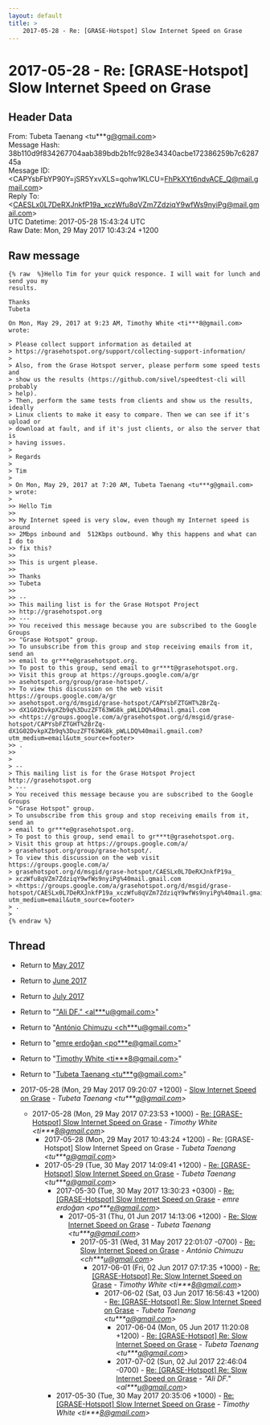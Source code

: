 ```yaml
---
layout: default
title: >
    2017-05-28 - Re: [GRASE-Hotspot] Slow Internet Speed on Grase
---
```


# 2017-05-28 - Re: [GRASE-Hotspot] Slow Internet Speed on Grase

## Header Data

From: Tubeta Taenang \<tu***g@gmail.com\><br>
Message Hash: 38b110d9f834267704aab389bdb2b1fc928e34340acbe172386259b7c628745a<br>
Message ID: \<CAPYsbFbYP90Y=jSR5YxvXLS=qohw1KLCU=FhPkXYt6ndvACE_Q@mail.gmail.com\><br>
Reply To: \<CAESLx0L7DeRXJnkfP19a_xczWfu8qVZm7ZdziqY9wfWs9nyiPg@mail.gmail.com\><br>
UTC Datetime: 2017-05-28 15:43:24 UTC<br>
Raw Date: Mon, 29 May 2017 10:43:24 +1200<br>

## Raw message

```
{% raw  %}Hello Tim for your quick responce. I will wait for lunch and send you my
results.

Thanks
Tubeta

On Mon, May 29, 2017 at 9:23 AM, Timothy White <ti***8@gmail.com> wrote:

> Please collect support information as detailed at
> https://grasehotspot.org/support/collecting-support-information/
>
> Also, from the Grase Hotspot server, please perform some speed tests and
> show us the results (https://github.com/sivel/speedtest-cli will probably
> help).
> Then, perform the same tests from clients and show us the results, ideally
> Linux clients to make it easy to compare. Then we can see if it's upload or
> download at fault, and if it's just clients, or also the server that is
> having issues.
>
> Regards
>
> Tim
>
> On Mon, May 29, 2017 at 7:20 AM, Tubeta Taenang <tu***g@gmail.com>
> wrote:
>
>> Hello Tim
>>
>> My Internet speed is very slow, even though my Internet speed is around
>> 2Mbps inbound and  512Kbps outbound. Why this happens and what can I do to
>> fix this?
>>
>> This is urgent please.
>>
>> Thanks
>> Tubeta
>>
>> --
>> This mailing list is for the Grase Hotspot Project
>> http://grasehotspot.org
>> ---
>> You received this message because you are subscribed to the Google Groups
>> "Grase Hotspot" group.
>> To unsubscribe from this group and stop receiving emails from it, send an
>> email to gr***e@grasehotspot.org.
>> To post to this group, send email to gr***t@grasehotspot.org.
>> Visit this group at https://groups.google.com/a/gr
>> asehotspot.org/group/grase-hotspot/.
>> To view this discussion on the web visit https://groups.google.com/a/gr
>> asehotspot.org/d/msgid/grase-hotspot/CAPYsbFZTGHT%2BrZq-
>> dX1G02DvkpXZb9q%3DuzZFT63WG8k_pWLLDQ%40mail.gmail.com
>> <https://groups.google.com/a/grasehotspot.org/d/msgid/grase-hotspot/CAPYsbFZTGHT%2BrZq-dX1G02DvkpXZb9q%3DuzZFT63WG8k_pWLLDQ%40mail.gmail.com?utm_medium=email&utm_source=footer>
>> .
>>
>
> --
> This mailing list is for the Grase Hotspot Project http://grasehotspot.org
> ---
> You received this message because you are subscribed to the Google Groups
> "Grase Hotspot" group.
> To unsubscribe from this group and stop receiving emails from it, send an
> email to gr***e@grasehotspot.org.
> To post to this group, send email to gr***t@grasehotspot.org.
> Visit this group at https://groups.google.com/a/
> grasehotspot.org/group/grase-hotspot/.
> To view this discussion on the web visit https://groups.google.com/a/
> grasehotspot.org/d/msgid/grase-hotspot/CAESLx0L7DeRXJnkfP19a_
> xczWfu8qVZm7ZdziqY9wfWs9nyiPg%40mail.gmail.com
> <https://groups.google.com/a/grasehotspot.org/d/msgid/grase-hotspot/CAESLx0L7DeRXJnkfP19a_xczWfu8qVZm7ZdziqY9wfWs9nyiPg%40mail.gmail.com?utm_medium=email&utm_source=footer>
> .
>
{% endraw %}
```

## Thread

+ Return to [May 2017](/archive/2017/05)
+ Return to [June 2017](/archive/2017/06)
+ Return to [July 2017](/archive/2017/07)

+ Return to "["Ali DF." <al***u<span>@</span>gmail.com>](/authors/al___u_at_gmail_com)"
+ Return to "[António Chimuzu <ch***u<span>@</span>gmail.com>](/authors/ch___u_at_gmail_com)"
+ Return to "[emre erdoğan <po***e<span>@</span>gmail.com>](/authors/po___e_at_gmail_com)"
+ Return to "[Timothy White <ti***8<span>@</span>gmail.com>](/authors/ti___8_at_gmail_com)"
+ Return to "[Tubeta Taenang <tu***g<span>@</span>gmail.com>](/authors/tu___g_at_gmail_com)"

+ 2017-05-28 (Mon, 29 May 2017 09:20:07 +1200) - [Slow Internet Speed on Grase](/archive/2017/05/e823627b016bd814e939ac0546a84e5848dea8c2c32f0c0643670be319d528e6) - _Tubeta Taenang \<tu***g@gmail.com\>_
  + 2017-05-28 (Mon, 29 May 2017 07:23:53 +1000) - [Re: [GRASE-Hotspot] Slow Internet Speed on Grase](/archive/2017/05/5fbe2d41d56cfe08b8377d56253779468885132990b92eb92c751596f53124e9) - _Timothy White \<ti***8@gmail.com\>_
    + 2017-05-28 (Mon, 29 May 2017 10:43:24 +1200) - Re: [GRASE-Hotspot] Slow Internet Speed on Grase - _Tubeta Taenang \<tu***g@gmail.com\>_
    + 2017-05-29 (Tue, 30 May 2017 14:09:41 +1200) - [Re: [GRASE-Hotspot] Slow Internet Speed on Grase](/archive/2017/05/66c69cfc6f6bbbddff641996b20454426fca648e8a775b0a4fab1f7ac3beb154) - _Tubeta Taenang \<tu***g@gmail.com\>_
      + 2017-05-30 (Tue, 30 May 2017 13:30:23 +0300) - [Re: [GRASE-Hotspot] Slow Internet Speed on Grase](/archive/2017/05/1c8a8903ea6ffa6bbf25dc04057ff8af8a443cfec43e615728c5da0e4e000485) - _emre erdoğan \<po***e@gmail.com\>_
        + 2017-05-31 (Thu, 01 Jun 2017 14:13:06 +1200) - [Re: Slow Internet Speed on Grase](/archive/2017/05/7d4939dff8bc48e7dc6f092d1f9fae1aa2cfb0e7fa02f8a57fed37480a9800e6) - _Tubeta Taenang \<tu***g@gmail.com\>_
          + 2017-05-31 (Wed, 31 May 2017 22:01:07 -0700) - [Re: Slow Internet Speed on Grase](/archive/2017/05/3837bf566a3e51037ad1df6587b7e3897ae704e09f6cc2cec19d07512d58801e) - _António Chimuzu \<ch***u@gmail.com\>_
            + 2017-06-01 (Fri, 02 Jun 2017 07:17:35 +1000) - [Re: [GRASE-Hotspot] Re: Slow Internet Speed on Grase](/archive/2017/06/ada36f32c48c8e8151bb02171ef29d12f4221cd9257f8b7e4c72a5dfd753205d) - _Timothy White \<ti***8@gmail.com\>_
              + 2017-06-02 (Sat, 03 Jun 2017 16:56:43 +1200) - [Re: [GRASE-Hotspot] Re: Slow Internet Speed on Grase](/archive/2017/06/6d3a5b1f34ac8ab8d06603387e320f91687fbc91a4a5732b3df930980e6794d4) - _Tubeta Taenang \<tu***g@gmail.com\>_
                + 2017-06-04 (Mon, 05 Jun 2017 11:20:08 +1200) - [Re: [GRASE-Hotspot] Re: Slow Internet Speed on Grase](/archive/2017/06/d7f82feda99bb325cdbe2302667e5e735046abc3c6e179b313392ab7e03b21e4) - _Tubeta Taenang \<tu***g@gmail.com\>_
                + 2017-07-02 (Sun, 02 Jul 2017 22:46:04 -0700) - [Re: [GRASE-Hotspot] Re: Slow Internet Speed on Grase](/archive/2017/07/883cfe405f5e4a65ee5d4f129f6775c69303eebd2b70aaf117293d92151a4546) - _"Ali DF." \<al***u@gmail.com\>_
      + 2017-05-30 (Tue, 30 May 2017 20:35:06 +1000) - [Re: [GRASE-Hotspot] Slow Internet Speed on Grase](/archive/2017/05/9c895d4965e3bbe2ef31fedffe660e12dc7c95892193546340665ceb1bb231a8) - _Timothy White \<ti***8@gmail.com\>_

